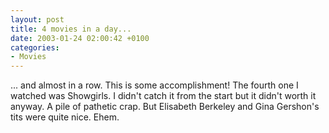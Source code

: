 ```yaml
---
layout: post
title: 4 movies in a day...
date: 2003-01-24 02:00:42 +0100
categories:
- Movies
---
```

... and almost in a row. This is some accomplishment! The fourth one I watched was Showgirls. I didn't catch it from the start but it didn't worth it anyway. A pile of pathetic crap. But Elisabeth Berkeley and Gina Gershon's tits were quite nice. Ehem.
